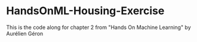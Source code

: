 # HandsOnML-Housing-Exercise

This is the code along for chapter 2 from "Hands On Machine Learning" by Aurélien Géron
